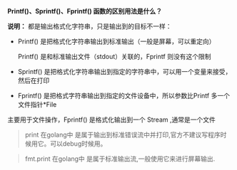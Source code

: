  **Printf()、Sprintf()、Fprintf() 函数的区别用法是什么？**

**说明：** 都是输出格式化字符串，只是输出到的目标不一样：

- Printf() 是把格式化字符串输出到标准输出（一般是屏幕，可以重定向）

  Printf() 是和标准输出文件（stdout）关联的，Fprintf 则没有这个限制

- Sprintf() 是把格式化字符串输出到指定的字符串中，可以用一个变量来接受，然后在打印

- Fprintf() 是把格式字符串输出到指定的文件设备中，所以参数比Printf 多一个文件指针*File

主要用于文件操作，Fprintf() 是格式化输出到一个 Stream ,通常是一个文件

> print 在golang中 是属于输出到标准错误流中并打印,官方不建议写程序时候用它。可以debug时候用。

> fmt.print 在golang中 是属于标准输出流,一般使用它来进行屏幕输出.

